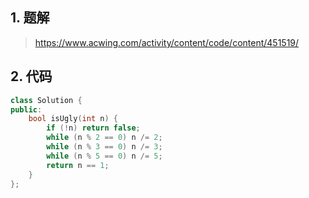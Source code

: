 ## 1. 题解
> https://www.acwing.com/activity/content/code/content/451519/

## 2. 代码
```c++
class Solution {
public:
    bool isUgly(int n) {
        if (!n) return false;
        while (n % 2 == 0) n /= 2;
        while (n % 3 == 0) n /= 3;
        while (n % 5 == 0) n /= 5;
        return n == 1;
    }
};
```